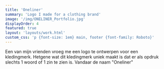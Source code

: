 ```yaml
---
title: 'Oneliner'
summary: 'Logo I made for a clothing brand'
image: '/img/ONELINER_Portfolio.jpg'
displayOrder: 4
featured: true
layout: 'layouts/work.html'
custom_css: 'p {font-size: 1em} main, footer {font-family: Roboto}'
---
```


Een van mijn vrienden vroeg me een logo te ontwerpen voor een kledingmerk. Hetgene wat dit kledingmerk uniek maakt is dat er als opdruk slechts 1 woord of 1 zin te zien is. Vandaar de naam "Oneliner"
